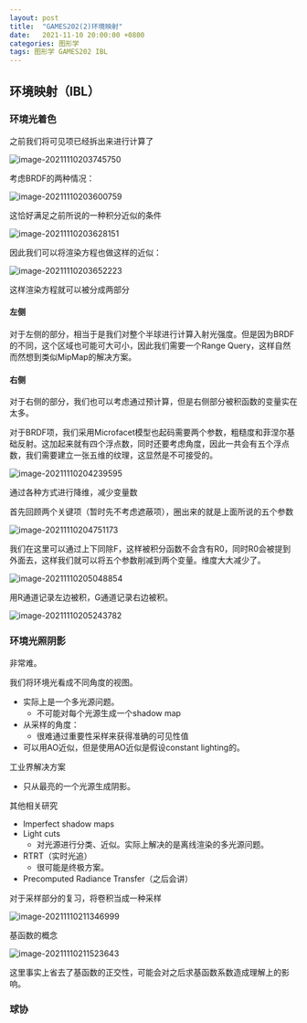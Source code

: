```yaml
---
layout: post
title:  "GAMES202(2)环境映射"
date:   2021-11-10 20:00:00 +0800
categories: 图形学
tags: 图形学 GAMES202 IBL
---
```



## 环境映射（IBL）

### 环境光着色

之前我们将可见项已经拆出来进行计算了

![image-20211110203745750](https://github.com/SydianAndrewChen/sydianandrewchen.github.io/blob/main/images/GAMES202/image-20211110203745750.png?raw=true)

考虑BRDF的两种情况：

![image-20211110203600759](https://github.com/SydianAndrewChen/sydianandrewchen.github.io/blob/main/images/GAMES202/image-20211110203600759.png?raw=true)

这恰好满足之前所说的一种积分近似的条件

![image-20211110203628151](https://github.com/SydianAndrewChen/sydianandrewchen.github.io/blob/main/images/GAMES202/image-20211110203628151.png?raw=true)



因此我们可以将渲染方程也做这样的近似：

![image-20211110203652223](https://github.com/SydianAndrewChen/sydianandrewchen.github.io/blob/main/images/GAMES202/image-20211110203652223.png?raw=true)

这样渲染方程就可以被分成两部分

#### 左侧

对于左侧的部分，相当于是我们对整个半球进行计算入射光强度。但是因为BRDF的不同，这个区域也可能可大可小，因此我们需要一个Range Query，这样自然而然想到类似MipMap的解决方案。

#### 右侧

对于右侧的部分，我们也可以考虑通过预计算，但是右侧部分被积函数的变量实在太多。

对于BRDF项，我们采用Microfacet模型也起码需要两个参数，粗糙度和菲涅尔基础反射。这加起来就有四个浮点数，同时还要考虑角度，因此一共会有五个浮点数，我们需要建立一张五维的纹理，这显然是不可接受的。 

![image-20211110204239595](https://github.com/SydianAndrewChen/sydianandrewchen.github.io/blob/main/images/GAMES202/image-20211110204239595.png?raw=true)

通过各种方式进行降维，减少变量数

首先回顾两个关键项（暂时先不考虑遮蔽项），圈出来的就是上面所说的五个参数

![image-20211110204751173](https://github.com/SydianAndrewChen/sydianandrewchen.github.io/blob/main/images/GAMES202/image-20211110204751173.png?raw=true)

我们在这里可以通过上下同除F，这样被积分函数不会含有R0，同时R0会被提到外面去，这样我们就可以将五个参数削减到两个变量。维度大大减少了。

![image-20211110205048854](https://github.com/SydianAndrewChen/sydianandrewchen.github.io/blob/main/images/GAMES202/image-20211110205048854.png?raw=true)

用R通道记录左边被积，G通道记录右边被积。

![image-20211110205243782](https://github.com/SydianAndrewChen/sydianandrewchen.github.io/blob/main/images/GAMES202/image-20211110205243782.png?raw=true)





### 环境光照阴影

非常难。

我们将环境光看成不同角度的视图。

- 实际上是一个多光源问题。
  - 不可能对每个光源生成一个shadow map
- 从采样的角度：
  - 很难通过重要性采样来获得准确的可见性值
- 可以用AO近似，但是使用AO近似是假设constant lighting的。



工业界解决方案

- 只从最亮的一个光源生成阴影。

其他相关研究

- Imperfect shadow maps
- Light cuts
  - 对光源进行分类、近似。实际上解决的是离线渲染的多光源问题。
- RTRT（实时光追）
  - 很可能是终极方案。
- Precomputed Radiance Transfer（之后会讲）



对于采样部分的复习，将卷积当成一种采样

![image-20211110211346999](https://github.com/SydianAndrewChen/sydianandrewchen.github.io/blob/main/images/GAMES202/image-20211110211346999.png?raw=true)

基函数的概念

![image-20211110211523643](https://github.com/SydianAndrewChen/sydianandrewchen.github.io/blob/main/images/GAMES202/image-20211110211523643.png?raw=true)

这里事实上省去了基函数的正交性，可能会对之后求基函数系数造成理解上的影响。



### 球协

